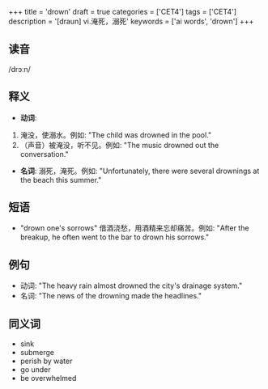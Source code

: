+++
title = 'drown'
draft = true
categories = ['CET4']
tags = ['CET4']
description = '[draun] vi.淹死，溺死'
keywords = ['ai words', 'drown']
+++

## 读音
/drɔːn/

## 释义
- **动词**: 
1. 淹没，使溺水。例如: "The child was drowned in the pool."
2. （声音）被淹没，听不见。例如: "The music drowned out the conversation."

- **名词**: 
溺死，淹死。例如: "Unfortunately, there were several drownings at the beach this summer."

## 短语
- "drown one's sorrows" 借酒浇愁，用酒精来忘却痛苦。例如: "After the breakup, he often went to the bar to drown his sorrows."

## 例句
- 动词: "The heavy rain almost drowned the city's drainage system."
- 名词: "The news of the drowning made the headlines."

## 同义词
- sink
- submerge
- perish by water
- go under
- be overwhelmed
